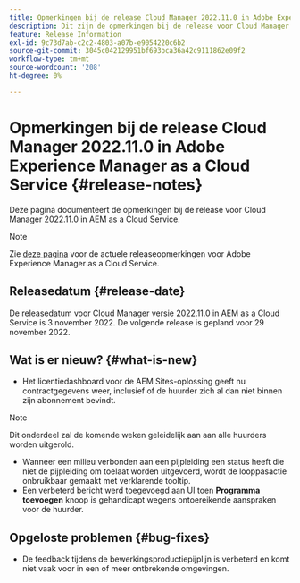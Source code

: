 ```yaml
---
title: Opmerkingen bij de release Cloud Manager 2022.11.0 in Adobe Experience Manager as a Cloud Service
description: Dit zijn de opmerkingen bij de release voor Cloud Manager 2022.11.0 in AEM as a Cloud Service.
feature: Release Information
exl-id: 9c73d7ab-c2c2-4803-a07b-e9054220c6b2
source-git-commit: 3045c042129951bf693bca36a42c9111862e09f2
workflow-type: tm+mt
source-wordcount: '208'
ht-degree: 0%

---
```



# Opmerkingen bij de release Cloud Manager 2022.11.0 in Adobe Experience Manager as a Cloud Service {#release-notes}

Deze pagina documenteert de opmerkingen bij de release voor Cloud Manager 2022.11.0 in AEM as a Cloud Service.

>[!NOTE]
>
>Zie [deze pagina](/help/release-notes/release-notes-cloud/release-notes-current.md) voor de actuele releaseopmerkingen voor Adobe Experience Manager as a Cloud Service.

## Releasedatum {#release-date}

De releasedatum voor Cloud Manager versie 2022.11.0 in AEM as a Cloud Service is 3 november 2022. De volgende release is gepland voor 29 november 2022.

## Wat is er nieuw? {#what-is-new}

* Het licentiedashboard voor de AEM Sites-oplossing geeft nu contractgegevens weer, inclusief of de huurder zich al dan niet binnen zijn abonnement bevindt.

>[!NOTE]
>
> Dit onderdeel zal de komende weken geleidelijk aan aan alle huurders worden uitgerold.

* Wanneer een milieu verbonden aan een pijpleiding een status heeft die niet de pijpleiding om toelaat worden uitgevoerd, wordt de looppasactie onbruikbaar gemaakt met verklarende tooltip.
* Een verbeterd bericht werd toegevoegd aan UI toen **Programma toevoegen** knoop is gehandicapt wegens ontoereikende aanspraken voor de huurder.

## Opgeloste problemen {#bug-fixes}

* De feedback tijdens de bewerkingsproductiepijplijn is verbeterd en komt niet vaak voor in een of meer ontbrekende omgevingen.
